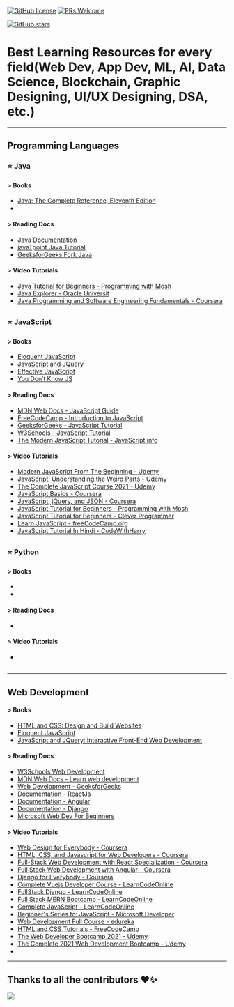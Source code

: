 [![GitHub license](https://img.shields.io/github/license/aniket-sinha8/Best-Learning-Resources)](https://github.com/aniket-sinha8/Best-Learning-Resources/blob/master/LICENSE)
[![PRs Welcome](https://img.shields.io/badge/PRs-welcome-brightgreen.svg?style=flat-square)](http://makeapullrequest.com)
<!--- [![GitHub contributors](https://img.shields.io/github/contributors/aniket-sinha8/Best-Learning-Resources.svg)](https://GitHub.com/aniket-sinha8/Best-Learning-Resources/graphs/contributors/)
[![GitHub issues](https://img.shields.io/github/issues/aniket-sinha8/Best-Learning-Resources.svg)](https://GitHub.com/aniket-sinha8/Best-Learning-Resources/issues/)
[![GitHub pull-requests](https://img.shields.io/github/issues-pr/aniket-sinha8/Best-Learning-Resources.svg)](https://GitHub.com/aniket-sinha8/Best-Learning-Resources/pulls/) 
[![PRs Welcome](https://img.shields.io/badge/PRs-welcome-brightgreen.svg?style=flat-square)](http://makeapullrequest.com) 

[![GitHub watchers](https://img.shields.io/github/watchers/aniket-sinha8/Best-Learning-Resources.svg?style=social&label=Watch&maxAge=2592000)](https://GitHub.com/aniket-sinha8/Best-Learning-Resources/watchers/)
[![GitHub forks](https://img.shields.io/github/forks/aniket-sinha8/Best-Learning-Resources.svg?style=social&label=Fork&maxAge=2592000)](https://GitHub.com/aniket-sinha8/Best-Learning-Resources/network/) --->
[![GitHub stars](https://img.shields.io/github/stars/aniket-sinha8/Best-Learning-Resources.svg?style=social&label=Star&maxAge=2592000)](https://GitHub.com/aniket-sinha8/Best-Learning-Resources/stargazers/)

# Best Learning Resources for every field(Web Dev, App Dev, ML, AI, Data Science, Blockchain, Graphic Designing, UI/UX Designing, DSA, etc.)
--- 

## Programming Languages



### ⭐ Java

#### > Books
- [Java: The Complete Reference, Eleventh Edition](https://amzn.to/3uy26Jz)
- 

#### > Reading Docs
- [Java Documentation](https://docs.oracle.com/javase/8/docs/)
- [javaTpoint Java Tutorial](https://www.javatpoint.com/java-tutorial)
- [GeeksforGeeks Fork Java](https://practice.geeksforgeeks.org/courses/fork-java)

#### > Video Tutorials
- [Java Tutorial for Beginners - Programming with Mosh](https://youtu.be/eIrMbAQSU34)
- [Java Explorer - Oracle Universit](https://learn.oracle.com/ols/learning-path/java-explorer/40805/79726)
- [Java Programming and Software Engineering Fundamentals - Coursera](https://www.coursera.org/specializations/java-programming)
##

### ⭐ JavaScript

#### > Books
- [Eloquent JavaScript](https://amzn.to/34GqkqE)
- [JavaScript and JQuery](https://amzn.to/34Df6TZ)
- [Effective JavaScript](https://amzn.to/3yUSbBm)
- [You Don′t Know JS](https://amzn.to/3uJZYi3)

#### > Reading Docs
- [MDN Web Docs - JavaScript Guide](https://developer.mozilla.org/en-US/docs/Web/JavaScript/Guide)
- [FreeCodeCamp - Introduction to JavaScript](https://www.freecodecamp.org/learn/javascript-algorithms-and-data-structures/basic-javascript/)
- [GeeksforGeeks - JavaScript Tutorial](https://www.geeksforgeeks.org/javascript-tutorial/)
- [W3Schools - JavaScript Tutorial](https://www.w3schools.com/js/)
- [The Modern JavaScript Tutorial - JavaScript.info](https://javascript.info/)

#### > Video Tutorials
- [Modern JavaScript From The Beginning - Udemy](https://www.udemy.com/share/101Wqk/)
- [JavaScript: Understanding the Weird Parts - Udemy](https://www.udemy.com/share/101XjU/)
- [The Complete JavaScript Course 2021 - Udemy](https://www.udemy.com/share/101Wfe/)
- [JavaScript Basics - Coursera](https://www.coursera.org/learn/javascript-basics)
- [JavaScript, jQuery, and JSON - Coursera](https://www.coursera.org/learn/javascript-jquery-json)
- [JavaScript Tutorial for Beginners - Programming with Mosh](https://youtu.be/W6NZfCO5SIk)
- [JavaScript Tutorial for Beginners - Clever Programmer](https://youtu.be/Qqx_wzMmFeA)
- [Learn JavaScript - freeCodeCamp.org](https://youtu.be/PkZNo7MFNFg)
- [JavaScript Tutorial In Hindi - CodeWithHarry](https://youtu.be/hKB-YGF14SY)
##

### ⭐ Python

#### > Books
- []()
- 

#### > Reading Docs
- []()

#### > Video Tutorials
- []()
##

---
## Web Development

#### > Books
- [HTML and CSS: Design and Build Websites](https://amzn.to/3vzeOcv)
- [Eloquent JavaScript](https://amzn.to/3utXTXE)
- [JavaScript and JQuery: Interactive Front-End Web Development](https://amzn.to/34rJeS8)

#### > Reading Docs
- [W3Schools Web Development](https://www.w3schools.com/whatis/default.asp)
- [MDN Web Docs - Learn web development](https://developer.mozilla.org/en-US/docs/Learn)
- [Web Development - GeeksforGeeks](https://www.geeksforgeeks.org/web-development/)
- [Documentation - ReactJs](https://reactjs.org/docs/getting-started.html)
- [Documentation - Angular](https://angular.io/docs)
- [Documentation - Django](https://docs.djangoproject.com/en/3.2/)
- [Microsoft Web Dev For Beginners](https://github.com/microsoft/Web-Dev-For-Beginners)

#### > Video Tutorials
- [Web Design for Everybody - Coursera](https://www.coursera.org/specializations/web-design)
- [HTML, CSS, and Javascript for Web Developers - Coursera](https://www.coursera.org/learn/html-css-javascript-for-web-developers)
- [Full-Stack Web Development with React Specialization - Coursera](https://www.coursera.org/specializations/full-stack-react)
- [Full Stack Web Development with Angular - Coursera](https://www.coursera.org/specializations/full-stack-mobile-app-development)
- [Django for Everybody - Coursera](https://www.coursera.org/specializations/django)
- [Complete Vuejs Developer Course - LearnCodeOnline](https://courses.learncodeonline.in/learn/Complete-VueJS-developer-course)
- [FullStack Django - LearnCodeOnline](https://courses.learncodeonline.in/learn/FullStack-Django-Developer-Freelance-ready)
- [Full Stack MERN Bootcamp - LearnCodeOnline](https://courses.learncodeonline.in/learn/Full-Stack-MERN-Bootcamp)
- [Complete JavaScript - LearnCodeOnline](https://courses.learncodeonline.in/learn/Complete-Javascript-course)
- [Beginner's Series to: JavaScript - Microsoft Developer](https://youtube.com/playlist?list=PLlrxD0HtieHhW0NCG7M536uHGOtJ95Ut2)
- [Web Development Full Course - edureka](https://youtu.be/Q33KBiDriJY)
- [HTML and CSS Tutorials - FreeCodeCamp](https://youtube.com/playlist?list=PLWKjhJtqVAbnSe1qUNMG7AbPmjIG54u88)
- [The Web Developer Bootcamp 2021 - Udemy](https://www.udemy.com/course/the-web-developer-bootcamp/)
- [The Complete 2021 Web Development Bootcamp - Udemy](https://www.udemy.com/course/the-complete-web-development-bootcamp/)
- 






---
## Thanks to all the contributors ❤️✨
<a href = "https://github.com/aniket-sinha8/Best-Learning-Resources/graphs/contributors">
  <img src = "https://contrib.rocks/image?repo=aniket-sinha8/Best-Learning-Resources"/>
</a>
